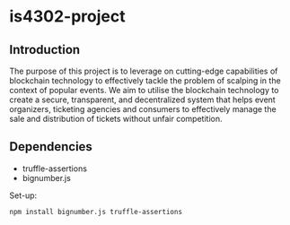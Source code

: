 # is4302-project

## Introduction
The purpose of this project is to leverage on cutting-edge capabilities of blockchain technology to effectively tackle the problem of scalping in the context of popular events. We aim to utilise the blockchain technology to create a secure, transparent, and decentralized system that helps event organizers, ticketing agencies and consumers to effectively manage the sale and distribution of tickets without unfair competition.

## Dependencies
* truffle-assertions
* bignumber.js

Set-up:

```
npm install bignumber.js truffle-assertions
```


